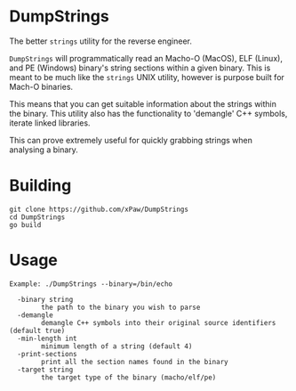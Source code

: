 # DumpStrings

The better `strings` utility for the reverse engineer.

`DumpStrings` will programmatically read an Macho-O (MacOS), ELF (Linux), and PE (Windows) binary's string sections within a given binary.
This is meant to be much like the `strings` UNIX utility, however is purpose built for Mach-O binaries. 

This means that you can get suitable information about the strings within the binary.
This utility also has the functionality to 'demangle' C++ symbols, iterate linked libraries.

This can prove extremely useful for quickly grabbing strings when analysing a binary.

# Building
```
git clone https://github.com/xPaw/DumpStrings
cd DumpStrings
go build
```

# Usage
```
Example: ./DumpStrings --binary=/bin/echo

  -binary string
        the path to the binary you wish to parse
  -demangle
        demangle C++ symbols into their original source identifiers (default true)
  -min-length int
        minimum length of a string (default 4)
  -print-sections
        print all the section names found in the binary
  -target string
        the target type of the binary (macho/elf/pe)
```
